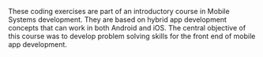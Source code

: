 These coding exercises are part of an introductory course in Mobile Systems development. They are based on hybrid app development concepts that can work in both Android and iOS. The central objective of this course was to develop problem solving skills for the front end of mobile app development. 
